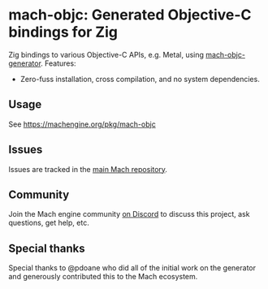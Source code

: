 # mach-objc: Generated Objective-C bindings for Zig

Zig bindings to various Objective-C APIs, e.g. Metal, using [mach-objc-generator](https://github.com/hexops/mach-objc-generator). Features:

* Zero-fuss installation, cross compilation, and no system dependencies.

## Usage

See https://machengine.org/pkg/mach-objc

## Issues

Issues are tracked in the [main Mach repository](https://github.com/hexops/mach/issues?q=is%3Aissue+is%3Aopen+label%3Aobjc).

## Community

Join the Mach engine community [on Discord](https://discord.gg/XNG3NZgCqp) to discuss this project, ask questions, get help, etc.

## Special thanks

Special thanks to @pdoane who did all of the initial work on the generator and generously contributed this to the Mach ecosystem.
